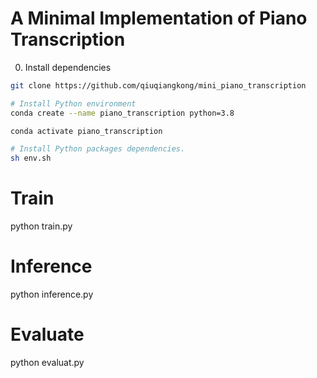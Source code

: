 
# A Minimal Implementation of Piano Transcription

0. Install dependencies

```bash
git clone https://github.com/qiuqiangkong/mini_piano_transcription

# Install Python environment
conda create --name piano_transcription python=3.8

conda activate piano_transcription

# Install Python packages dependencies.
sh env.sh

```

# Train
python train.py

# Inference
python inference.py

# Evaluate
python evaluat.py